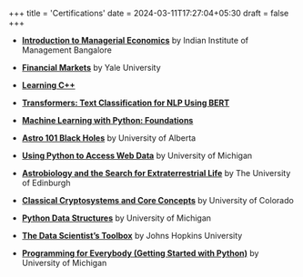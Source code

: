 +++
title = 'Certifications'
date = 2024-03-11T17:27:04+05:30
draft = false
+++

* [**Introduction to Managerial Economics**](https://drive.google.com/file/d/1i8qjsw156rLCvksnMnvymt24AwAOsx3K/view?usp=drive_link) by Indian Institute of Management Bangalore 

* [**Financial Markets**](https://coursera.org/share/0efc31a745fb9805218dbab5c405a6fc) by Yale University

* [**Learning C++**](https://www.linkedin.com/learning/certificates/20a9c8139ba95c1022f3835757e9103c76f2eeecbbce0d016e493867ef7ebd25)

* [**Transformers: Text Classification for NLP Using BERT**](https://www.linkedin.com/learning/certificates/5c6fd0c5fab0deab6258749a2b7cfe6cd110286a6cbef85508ebb79d6bf74f30)

* [**Machine Learning with Python: Foundations**](https://www.linkedin.com/learning/certificates/7e0bda98ca278c94763f46ede31dcec1148812077438db372448b2bd224661dd)

* [**Astro 101 Black Holes**](https://coursera.org/share/7db09b6e50a7e322a1fc4b951d00514c) by University of Alberta

* [**Using Python to Access Web Data**](https://coursera.org/share/0c872ef3ac3ffa035f8b65febf9c0664) by University of Michigan

* [**Astrobiology and the Search for Extraterrestrial Life**](https://coursera.org/share/37b3c48b450acd4bd2c68a2228b1e45d) by The University of Edinburgh

* [**Classical Cryptosystems and Core Concepts**](https://coursera.org/share/718ae006b3b4264de477aaae26cf1210) by University of Colorado

* [**Python Data Structures**](https://coursera.org/share/f8862f309a260ef42c268265ba2adb48) by University of Michigan

* [**The Data Scientist’s Toolbox**](https://coursera.org/share/4f48892adbcbf7a9700583c0db8892d2) by Johns Hopkins University

* [**Programming for Everybody (Getting Started with Python)**](https://coursera.org/share/d619080f1093191d915efdf772993748) by University of Michigan